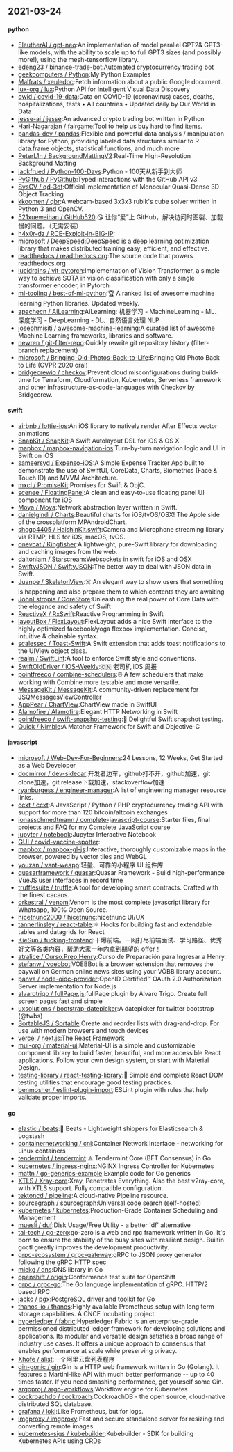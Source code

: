 ## 2021-03-24

#### python
* [EleutherAI / gpt-neo](https://github.com/EleutherAI/gpt-neo):An implementation of model parallel GPT2& GPT3-like models, with the ability to scale up to full GPT3 sizes (and possibly more!), using the mesh-tensorflow library.
* [edeng23 / binance-trade-bot](https://github.com/edeng23/binance-trade-bot):Automated cryptocurrency trading bot
* [geekcomputers / Python](https://github.com/geekcomputers/Python):My Python Examples
* [Malfrats / xeuledoc](https://github.com/Malfrats/xeuledoc):Fetch information about a public Google document.
* [lux-org / lux](https://github.com/lux-org/lux):Python API for Intelligent Visual Data Discovery
* [owid / covid-19-data](https://github.com/owid/covid-19-data):Data on COVID-19 (coronavirus) cases, deaths, hospitalizations, tests • All countries • Updated daily by Our World in Data
* [jesse-ai / jesse](https://github.com/jesse-ai/jesse):An advanced crypto trading bot written in Python
* [Hari-Nagarajan / fairgame](https://github.com/Hari-Nagarajan/fairgame):Tool to help us buy hard to find items.
* [pandas-dev / pandas](https://github.com/pandas-dev/pandas):Flexible and powerful data analysis / manipulation library for Python, providing labeled data structures similar to R data.frame objects, statistical functions, and much more
* [PeterL1n / BackgroundMattingV2](https://github.com/PeterL1n/BackgroundMattingV2):Real-Time High-Resolution Background Matting
* [jackfrued / Python-100-Days](https://github.com/jackfrued/Python-100-Days):Python - 100天从新手到大师
* [PyGithub / PyGithub](https://github.com/PyGithub/PyGithub):Typed interactions with the GitHub API v3
* [SysCV / qd-3dt](https://github.com/SysCV/qd-3dt):Official implementation of Monocular Quasi-Dense 3D Object Tracking
* [kkoomen / qbr](https://github.com/kkoomen/qbr):A webcam-based 3x3x3 rubik's cube solver written in Python 3 and OpenCV.
* [521xueweihan / GitHub520](https://github.com/521xueweihan/GitHub520):😘
让你“爱”上 GitHub，解决访问时图裂、加载慢的问题。（无需安装）
* [h4x0r-dz / RCE-Exploit-in-BIG-IP](https://github.com/h4x0r-dz/RCE-Exploit-in-BIG-IP):
* [microsoft / DeepSpeed](https://github.com/microsoft/DeepSpeed):DeepSpeed is a deep learning optimization library that makes distributed training easy, efficient, and effective.
* [readthedocs / readthedocs.org](https://github.com/readthedocs/readthedocs.org):The source code that powers readthedocs.org
* [lucidrains / vit-pytorch](https://github.com/lucidrains/vit-pytorch):Implementation of Vision Transformer, a simple way to achieve SOTA in vision classification with only a single transformer encoder, in Pytorch
* [ml-tooling / best-of-ml-python](https://github.com/ml-tooling/best-of-ml-python):🏆
A ranked list of awesome machine learning Python libraries. Updated weekly.
* [apachecn / AiLearning](https://github.com/apachecn/AiLearning):AiLearning: 机器学习 - MachineLearning - ML、深度学习 - DeepLearning - DL、自然语言处理 NLP
* [josephmisiti / awesome-machine-learning](https://github.com/josephmisiti/awesome-machine-learning):A curated list of awesome Machine Learning frameworks, libraries and software.
* [newren / git-filter-repo](https://github.com/newren/git-filter-repo):Quickly rewrite git repository history (filter-branch replacement)
* [microsoft / Bringing-Old-Photos-Back-to-Life](https://github.com/microsoft/Bringing-Old-Photos-Back-to-Life):Bringing Old Photo Back to Life (CVPR 2020 oral)
* [bridgecrewio / checkov](https://github.com/bridgecrewio/checkov):Prevent cloud misconfigurations during build-time for Terraform, Cloudformation, Kubernetes, Serverless framework and other infrastructure-as-code-languages with Checkov by Bridgecrew.

#### swift
* [airbnb / lottie-ios](https://github.com/airbnb/lottie-ios):An iOS library to natively render After Effects vector animations
* [SnapKit / SnapKit](https://github.com/SnapKit/SnapKit):A Swift Autolayout DSL for iOS & OS X
* [mapbox / mapbox-navigation-ios](https://github.com/mapbox/mapbox-navigation-ios):Turn-by-turn navigation logic and UI in Swift on iOS
* [sameersyd / Expenso-iOS](https://github.com/sameersyd/Expenso-iOS):A Simple Expense Tracker App built to demonstrate the use of SwiftUI, CoreData, Charts, Biometrics (Face & Touch ID) and MVVM Architecture.
* [mxcl / PromiseKit](https://github.com/mxcl/PromiseKit):Promises for Swift & ObjC.
* [scenee / FloatingPanel](https://github.com/scenee/FloatingPanel):A clean and easy-to-use floating panel UI component for iOS
* [Moya / Moya](https://github.com/Moya/Moya):Network abstraction layer written in Swift.
* [danielgindi / Charts](https://github.com/danielgindi/Charts):Beautiful charts for iOS/tvOS/OSX! The Apple side of the crossplatform MPAndroidChart.
* [shogo4405 / HaishinKit.swift](https://github.com/shogo4405/HaishinKit.swift):Camera and Microphone streaming library via RTMP, HLS for iOS, macOS, tvOS.
* [onevcat / Kingfisher](https://github.com/onevcat/Kingfisher):A lightweight, pure-Swift library for downloading and caching images from the web.
* [daltoniam / Starscream](https://github.com/daltoniam/Starscream):Websockets in swift for iOS and OSX
* [SwiftyJSON / SwiftyJSON](https://github.com/SwiftyJSON/SwiftyJSON):The better way to deal with JSON data in Swift.
* [Juanpe / SkeletonView](https://github.com/Juanpe/SkeletonView):☠️
An elegant way to show users that something is happening and also prepare them to which contents they are awaiting
* [JohnEstropia / CoreStore](https://github.com/JohnEstropia/CoreStore):Unleashing the real power of Core Data with the elegance and safety of Swift
* [ReactiveX / RxSwift](https://github.com/ReactiveX/RxSwift):Reactive Programming in Swift
* [layoutBox / FlexLayout](https://github.com/layoutBox/FlexLayout):FlexLayout adds a nice Swift interface to the highly optimized facebook/yoga flexbox implementation. Concise, intuitive & chainable syntax.
* [scalessec / Toast-Swift](https://github.com/scalessec/Toast-Swift):A Swift extension that adds toast notifications to the UIView object class.
* [realm / SwiftLint](https://github.com/realm/SwiftLint):A tool to enforce Swift style and conventions.
* [SwiftOldDriver / iOS-Weekly](https://github.com/SwiftOldDriver/iOS-Weekly):🇨🇳
老司机 iOS 周报
* [pointfreeco / combine-schedulers](https://github.com/pointfreeco/combine-schedulers):⏰
A few schedulers that make working with Combine more testable and more versatile.
* [MessageKit / MessageKit](https://github.com/MessageKit/MessageKit):A community-driven replacement for JSQMessagesViewController
* [AppPear / ChartView](https://github.com/AppPear/ChartView):ChartView made in SwiftUI
* [Alamofire / Alamofire](https://github.com/Alamofire/Alamofire):Elegant HTTP Networking in Swift
* [pointfreeco / swift-snapshot-testing](https://github.com/pointfreeco/swift-snapshot-testing):📸
Delightful Swift snapshot testing.
* [Quick / Nimble](https://github.com/Quick/Nimble):A Matcher Framework for Swift and Objective-C

#### javascript
* [microsoft / Web-Dev-For-Beginners](https://github.com/microsoft/Web-Dev-For-Beginners):24 Lessons, 12 Weeks, Get Started as a Web Developer
* [docmirror / dev-sidecar](https://github.com/docmirror/dev-sidecar):开发者边车，github打不开，github加速，git clone加速，git release下载加速，stackoverflow加速
* [ryanburgess / engineer-manager](https://github.com/ryanburgess/engineer-manager):A list of engineering manager resource links.
* [ccxt / ccxt](https://github.com/ccxt/ccxt):A JavaScript / Python / PHP cryptocurrency trading API with support for more than 120 bitcoin/altcoin exchanges
* [jonasschmedtmann / complete-javascript-course](https://github.com/jonasschmedtmann/complete-javascript-course):Starter files, final projects and FAQ for my Complete JavaScript course
* [jupyter / notebook](https://github.com/jupyter/notebook):Jupyter Interactive Notebook
* [GUI / covid-vaccine-spotter](https://github.com/GUI/covid-vaccine-spotter):
* [mapbox / mapbox-gl-js](https://github.com/mapbox/mapbox-gl-js):Interactive, thoroughly customizable maps in the browser, powered by vector tiles and WebGL
* [youzan / vant-weapp](https://github.com/youzan/vant-weapp):轻量、可靠的小程序 UI 组件库
* [quasarframework / quasar](https://github.com/quasarframework/quasar):Quasar Framework - Build high-performance VueJS user interfaces in record time
* [trufflesuite / truffle](https://github.com/trufflesuite/truffle):A tool for developing smart contracts. Crafted with the finest cacaos.
* [orkestral / venom](https://github.com/orkestral/venom):Venom is the most complete javascript library for Whatsapp, 100% Open Source.
* [hicetnunc2000 / hicetnunc](https://github.com/hicetnunc2000/hicetnunc):hicetnunc UI/UX
* [tannerlinsley / react-table](https://github.com/tannerlinsley/react-table):⚛️
Hooks for building fast and extendable tables and datagrids for React
* [KieSun / fucking-frontend](https://github.com/KieSun/fucking-frontend):干爆前端。一网打尽前端面试、学习路径、优秀好文等各类内容，帮助大家一年内拿到期望的 offer！
* [atralice / Curso.Prep.Henry](https://github.com/atralice/Curso.Prep.Henry):Curso de Preparación para Ingresar a Henry.
* [stefanw / voebbot](https://github.com/stefanw/voebbot):VOEBBot is a browser extension that removes the paywall on German online news sites using your VÖBB library account.
* [panva / node-oidc-provider](https://github.com/panva/node-oidc-provider):OpenID Certified™ OAuth 2.0 Authorization Server implementation for Node.js
* [alvarotrigo / fullPage.js](https://github.com/alvarotrigo/fullPage.js):fullPage plugin by Alvaro Trigo. Create full screen pages fast and simple
* [uxsolutions / bootstrap-datepicker](https://github.com/uxsolutions/bootstrap-datepicker):A datepicker for twitter bootstrap (@twbs)
* [SortableJS / Sortable](https://github.com/SortableJS/Sortable):Create and reorder lists with drag-and-drop. For use with modern browsers and touch devices
* [vercel / next.js](https://github.com/vercel/next.js):The React Framework
* [mui-org / material-ui](https://github.com/mui-org/material-ui):Material-UI is a simple and customizable component library to build faster, beautiful, and more accessible React applications. Follow your own design system, or start with Material Design.
* [testing-library / react-testing-library](https://github.com/testing-library/react-testing-library):🐐
Simple and complete React DOM testing utilities that encourage good testing practices.
* [benmosher / eslint-plugin-import](https://github.com/benmosher/eslint-plugin-import):ESLint plugin with rules that help validate proper imports.

#### go
* [elastic / beats](https://github.com/elastic/beats):🐠
Beats - Lightweight shippers for Elasticsearch & Logstash
* [containernetworking / cni](https://github.com/containernetworking/cni):Container Network Interface - networking for Linux containers
* [tendermint / tendermint](https://github.com/tendermint/tendermint):⟁ Tendermint Core (BFT Consensus) in Go
* [kubernetes / ingress-nginx](https://github.com/kubernetes/ingress-nginx):NGINX Ingress Controller for Kubernetes
* [mattn / go-generics-example](https://github.com/mattn/go-generics-example):Example code for Go generics
* [XTLS / Xray-core](https://github.com/XTLS/Xray-core):Xray, Penetrates Everything. Also the best v2ray-core, with XTLS support. Fully compatible configuration.
* [tektoncd / pipeline](https://github.com/tektoncd/pipeline):A cloud-native Pipeline resource.
* [sourcegraph / sourcegraph](https://github.com/sourcegraph/sourcegraph):Universal code search (self-hosted)
* [kubernetes / kubernetes](https://github.com/kubernetes/kubernetes):Production-Grade Container Scheduling and Management
* [muesli / duf](https://github.com/muesli/duf):Disk Usage/Free Utility - a better 'df' alternative
* [tal-tech / go-zero](https://github.com/tal-tech/go-zero):go-zero is a web and rpc framework written in Go. It's born to ensure the stability of the busy sites with resilient design. Builtin goctl greatly improves the development productivity.
* [grpc-ecosystem / grpc-gateway](https://github.com/grpc-ecosystem/grpc-gateway):gRPC to JSON proxy generator following the gRPC HTTP spec
* [miekg / dns](https://github.com/miekg/dns):DNS library in Go
* [openshift / origin](https://github.com/openshift/origin):Conformance test suite for OpenShift
* [grpc / grpc-go](https://github.com/grpc/grpc-go):The Go language implementation of gRPC. HTTP/2 based RPC
* [jackc / pgx](https://github.com/jackc/pgx):PostgreSQL driver and toolkit for Go
* [thanos-io / thanos](https://github.com/thanos-io/thanos):Highly available Prometheus setup with long term storage capabilities. A CNCF Incubating project.
* [hyperledger / fabric](https://github.com/hyperledger/fabric):Hyperledger Fabric is an enterprise-grade permissioned distributed ledger framework for developing solutions and applications. Its modular and versatile design satisfies a broad range of industry use cases. It offers a unique approach to consensus that enables performance at scale while preserving privacy.
* [Xhofe / alist](https://github.com/Xhofe/alist):一个阿里云盘列表程序
* [gin-gonic / gin](https://github.com/gin-gonic/gin):Gin is a HTTP web framework written in Go (Golang). It features a Martini-like API with much better performance -- up to 40 times faster. If you need smashing performance, get yourself some Gin.
* [argoproj / argo-workflows](https://github.com/argoproj/argo-workflows):Workflow engine for Kubernetes
* [cockroachdb / cockroach](https://github.com/cockroachdb/cockroach):CockroachDB - the open source, cloud-native distributed SQL database.
* [grafana / loki](https://github.com/grafana/loki):Like Prometheus, but for logs.
* [imgproxy / imgproxy](https://github.com/imgproxy/imgproxy):Fast and secure standalone server for resizing and converting remote images
* [kubernetes-sigs / kubebuilder](https://github.com/kubernetes-sigs/kubebuilder):Kubebuilder - SDK for building Kubernetes APIs using CRDs
